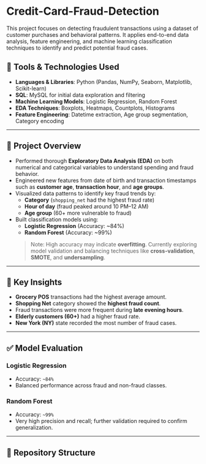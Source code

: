 # Credit-Card-Fraud-Detection 

This project focuses on detecting fraudulent transactions using a dataset of customer purchases and behavioral patterns. It applies end-to-end data analysis, feature engineering, and machine learning classification techniques to identify and predict potential fraud cases.

## 🔧 Tools & Technologies Used

- **Languages & Libraries**: Python (Pandas, NumPy, Seaborn, Matplotlib, Scikit-learn)
- **SQL**: MySQL for initial data exploration and filtering
- **Machine Learning Models**: Logistic Regression, Random Forest
- **EDA Techniques**: Boxplots, Heatmaps, Countplots, Histograms
- **Feature Engineering**: Datetime extraction, Age group segmentation, Category encoding

---

## 📌 Project Overview

- Performed thorough **Exploratory Data Analysis (EDA)** on both numerical and categorical variables to understand spending and fraud behavior.
- Engineered new features from date of birth and transaction timestamps such as **customer age**, **transaction hour**, and **age groups**.
- Visualized data patterns to identify key fraud trends by:
  - **Category** (`shopping_net` had the highest fraud rate)
  - **Hour of day** (fraud peaked around 10 PM–12 AM)
  - **Age group** (60+ more vulnerable to fraud)
- Built classification models using:
  - **Logistic Regression** (Accuracy: ~84%)
  - **Random Forest** (Accuracy: ~99%)  
  > Note: High accuracy may indicate **overfitting**. Currently exploring model validation and balancing techniques like **cross-validation**, **SMOTE**, and **undersampling**.

---

## 🧠 Key Insights

- **Grocery POS** transactions had the highest average amount.
- **Shopping Net** category showed the **highest fraud count**.
- Fraud transactions were more frequent during **late evening hours**.
- **Elderly customers (60+)** had a higher fraud rate.
- **New York (NY)** state recorded the most number of fraud cases.

---

## ✅ Model Evaluation

### Logistic Regression
- Accuracy: `~84%`
- Balanced performance across fraud and non-fraud classes.

### Random Forest
- Accuracy: `~99%`
- Very high precision and recall; further validation required to confirm generalization.

---

## 📁 Repository Structure

